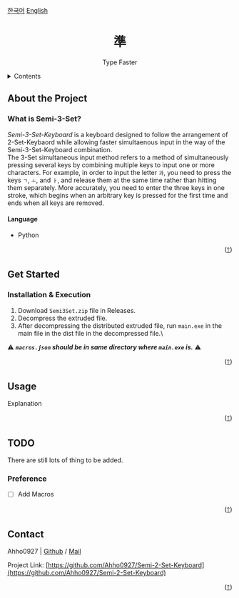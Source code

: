 <a name="readme-top"></a>

[한국어](../README.md) [English](./README_English.md)


<!-- Header -->
<h1 align="center">
    準
</h1>
<p align="center">
    Type Faster
</p>

<!-- Table of Contents -->
<details>
  <summary>Contents</summary>
  <ol>
    <li><a href="#">About the Project</a></li>
    <li><a href="##">Get Stated</a></li>
    <li><a href="##">Usage</a><ol>
        <li><a href="##"></a></li>
    </ol></li>
  </ol>
</details>

<!-- Informations of this Project -->
## About the Project

### What is Semi-3-Set?

*Semi-3-Set-Keyboard* is a keyboard designed to follow the arrangement of 2-Set-Keybaord while allowing faster simultaenous input in the way of the Semi-3-Set-Keyboard combination.\
The 3-Set simultaneous input method refers to a method of simultaneously pressing several keys by combining multiple keys to input one or more characters. For example, in order to input the letter `과`, you need to press the keys `ㄱ`, `ㅗ`, and `ㅏ`, and release them at the same time rather than hitting them separately. More accurately, you need to enter the three keys in one stroke, which begins when an arbitrary key is pressed for the first time and ends when all keys are removed.

#### Language
 * Python

<p align="right">(<a href="#readme-top">🡑</a>)</p>


<!-- Tutorial -->
## Get Started

### Installation & Execution
1. Download `Semi3Set.zip` file in Releases.
2. Decompress the extruded file.
3. After decompressing the distributed extruded file, run `main.exe` in the main file in the dist file in the decompressed file.\

⚠ ***`macros.json` should be in same directory where `main.exe` is.*** ⚠


<p align="right">(<a href="#readme-top">🡑</a>)</p>


## Usage
Explanation


<p align="right">(<a href="#readme-top">🡑</a>)</p>


<!-- Todo List -->
## TODO
There are still lots of thing to be added.

### Preference
* [ ] Add Macros

<p align="right">(<a href="#readme-top">🡑</a>)</p>


<!-- Author Info -->
## Contact

Ahho0927 | [Github](https://github.com/Ahho0927) / [Mail](poku0927@gmail.com)

Project Link: [https://github.com/Ahho0927/Semi-2-Set-Keyboard](https://github.com/Ahho0927/Semi-2-Set-Keyboard)

<p align="right">(<a href="#readme-top">🡑</a>)</p>